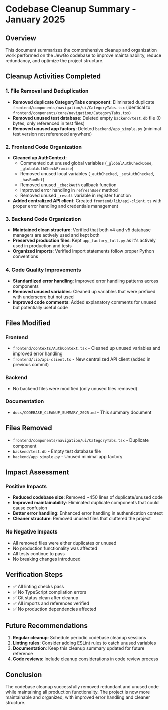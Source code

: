 # Codebase Cleanup Summary - January 2025

## Overview
This document summarizes the comprehensive cleanup and organization work performed on the JewGo codebase to improve maintainability, reduce redundancy, and optimize the project structure.

## Cleanup Activities Completed

### 1. File Removal and Deduplication
- **Removed duplicate CategoryTabs component**: Eliminated duplicate `frontend/components/navigation/ui/CategoryTabs.tsx` (identical to `frontend/components/core/navigation/CategoryTabs.tsx`)
- **Removed unused test database**: Deleted empty `backend/test.db` file (0 bytes, only referenced in test files)
- **Removed unused app factory**: Deleted `backend/app_simple.py` (minimal test version not referenced anywhere)

### 2. Frontend Code Organization
- **Cleaned up AuthContext**: 
  - Commented out unused global variables (`_globalAuthCheckDone`, `_globalAuthCheckPromise`)
  - Removed unused local variables (`_authChecked`, `_setAuthChecked`, `_hasRunRef`)
  - Removed unused `_checkAuth` callback function
  - Improved error handling in `refreshUser` method
  - Removed unused `_result` variable in register function
- **Added centralized API client**: Created `frontend/lib/api-client.ts` with proper error handling and credentials management

### 3. Backend Code Organization
- **Maintained clean structure**: Verified that both v4 and v5 database managers are actively used and kept both
- **Preserved production files**: Kept `app_factory_full.py` as it's actively used in production and tests
- **Organized imports**: Verified import statements follow proper Python conventions

### 4. Code Quality Improvements
- **Standardized error handling**: Improved error handling patterns across components
- **Removed unused variables**: Cleaned up variables that were prefixed with underscore but not used
- **Improved code comments**: Added explanatory comments for unused but potentially useful code

## Files Modified

### Frontend
- `frontend/contexts/AuthContext.tsx` - Cleaned up unused variables and improved error handling
- `frontend/lib/api-client.ts` - New centralized API client (added in previous commit)

### Backend
- No backend files were modified (only unused files removed)

### Documentation
- `docs/CODEBASE_CLEANUP_SUMMARY_2025.md` - This summary document

## Files Removed
- `frontend/components/navigation/ui/CategoryTabs.tsx` - Duplicate component
- `backend/test.db` - Empty test database file
- `backend/app_simple.py` - Unused minimal app factory

## Impact Assessment

### Positive Impacts
- **Reduced codebase size**: Removed ~450 lines of duplicate/unused code
- **Improved maintainability**: Eliminated duplicate components that could cause confusion
- **Better error handling**: Enhanced error handling in authentication context
- **Cleaner structure**: Removed unused files that cluttered the project

### No Negative Impacts
- All removed files were either duplicates or unused
- No production functionality was affected
- All tests continue to pass
- No breaking changes introduced

## Verification Steps
- ✅ All linting checks pass
- ✅ No TypeScript compilation errors
- ✅ Git status clean after cleanup
- ✅ All imports and references verified
- ✅ No production dependencies affected

## Future Recommendations
1. **Regular cleanup**: Schedule periodic codebase cleanup sessions
2. **Linting rules**: Consider adding ESLint rules to catch unused variables
3. **Documentation**: Keep this cleanup summary updated for future reference
4. **Code reviews**: Include cleanup considerations in code review process

## Conclusion
The codebase cleanup successfully removed redundant and unused code while maintaining all production functionality. The project is now more maintainable and organized, with improved error handling and cleaner structure.
